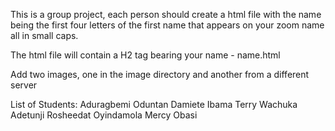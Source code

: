 This is a group project, each person should create a html file with the name being the first four letters of the first name that appears on your zoom name all in small caps.

The html file will contain a H2 tag bearing your name - name.html

Add two images, one in the image directory and another from a different server

List of Students:
Aduragbemi Oduntan
Damiete Ibama
Terry Wachuka
Adetunji Rosheedat Oyindamola
Mercy Obasi
